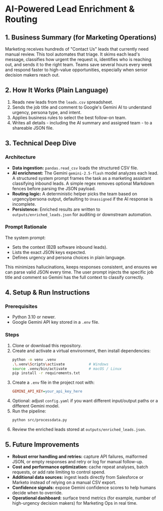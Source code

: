 # AI-Powered Lead Enrichment & Routing

## 1. Business Summary (for Marketing Operations)
Marketing receives hundreds of "Contact Us" leads that currently need manual review. This tool automates that triage. It skims each lead's message, classifies how urgent the request is, identifies who is reaching out, and sends it to the right team. Teams save several hours every week and respond faster to high-value opportunities, especially when senior decision makers reach out.

## 2. How It Works (Plain Language)
1. Reads new leads from the `leads.csv` spreadsheet.
2. Sends the job title and comment to Google's Gemini AI to understand urgency, persona type, and intent.
3. Applies business rules to select the best follow-on team.
4. Writes all details - including the AI summary and assigned team - to a shareable JSON file.

## 3. Technical Deep Dive

### Architecture
- **Data ingestion:** `pandas.read_csv` loads the structured CSV file.
- **AI enrichment:** The Gemini `gemini-2.5-flash` model analyzes each lead. A structured system prompt frames the task as a marketing assistant classifying inbound leads. A simple regex removes optional Markdown fences before parsing the JSON payload.
- **Routing logic:** A deterministic helper picks the team based on urgency/persona output, defaulting to `Unassigned` if the AI response is incomplete.
- **Persistence:** Enriched results are written to `outputs/enriched_leads.json` for auditing or downstream automation.

### Prompt Rationale
The system prompt:
- Sets the context (B2B software inbound leads).
- Lists the exact JSON keys expected.
- Defines urgency and persona choices in plain language.

This minimizes hallucinations, keeps responses consistent, and ensures we can parse valid JSON every time. The user prompt injects the specific job title and comment so Gemini has the full context to classify correctly.

## 4. Setup & Run Instructions

### Prerequisites
- Python 3.10 or newer.
- Google Gemini API key stored in a `.env` file.

### Steps
1. Clone or download this repository.
2. Create and activate a virtual environment, then install dependencies:
   ```bash
   python -m venv .venv
   .\.venv\Scripts\activate           # Windows
   source .venv/bin/activate          # macOS / Linux
   pip install -r requirements.txt
   ```
3. Create a `.env` file in the project root with:
   ```ini
   GEMINI_API_KEY=your_api_key_here
   ```
4. Optional: adjust `config.yaml` if you want different input/output paths or a different Gemini model.
5. Run the pipeline:
   ```bash
   python src/processdata.py
   ```
6. Review the enriched leads stored at `outputs/enriched_leads.json`.

## 5. Future Improvements
- **Robust error handling and retries:** capture API failures, malformed JSON, or empty responses and retry or log for manual follow-up.
- **Cost and performance optimization:** cache repeat analyses, batch requests, or add rate limiting to control spend.
- **Additional data sources:** ingest leads directly from Salesforce or Marketo instead of relying on a manual CSV export.
- **Confidence signals:** expose Gemini confidence scores to help humans decide when to override.
- **Operational dashboard:** surface trend metrics (for example, number of high-urgency decision makers) for Marketing Ops in real time.
